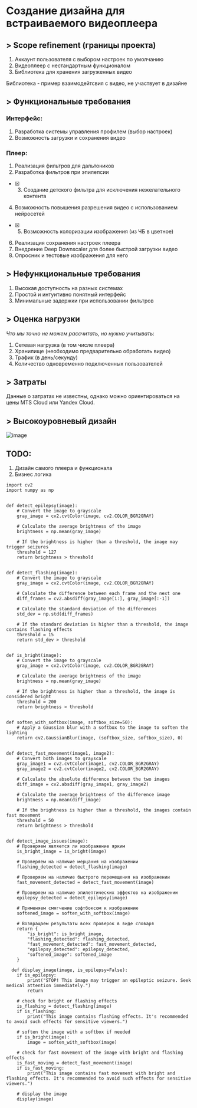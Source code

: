 # Создание дизайна для встраиваемого видеоплеера

## > Scope refinement (границы проекта)

1. Аккаунт пользователя с выбором настроек по умолчанию
2. Видеоплеер с нестандартным функционалом
3. Библиотека для хранения загруженных видео

Библиотека - пример взаимодейтсвия с видео, не участвует в дизайне

## > Функциональные требования
### Интерфейс:
1. Разработка системы управления профилем (выбор настроек)
2. Возможность загрузки и сохранения видео

### Плеер:
1. Реализация фильтров для дальтоников
2. Разработка фильтров при эпилепсии
- [x] 3. Создание детского фильтра для исключения нежелательного контента
4. Возможность повышения разрешения видео с использованием нейросетей
- [x] 5. Возможность колоризации изображения (из ЧБ в цветное)
6. Реализация сохранения настроек плеера
7. Внедрение Deep Downscaler для более быстрой загрузки видео
8. Опросник и тестовые изображения для него

## > Нефункциональные требования
1. Высокая доступность на разных системах
2. Простой и интуитивно понятный интерфейс
3. Минимальные задержки при использовании фильтров

## > Оценка нагрузки
*Что мы точно не можем рассчитать, но нужно учитывать*:
1. Сетевая нагрузка (в том числе плеера)
2. Хранилище (необходимо предварительно обработать видео)
3. Трафик (в день/секунду)
4. Количество одновременно подключенных пользователей

## > Затраты
Данные о затратах не известны, однако можно ориентироваться на цены MTS Cloud или Yandex Cloud.

## > Высокоуровневый дизайн
![image](https://user-images.githubusercontent.com/52196169/227632550-16419677-6dd8-4c93-8340-3869d99edf8e.png)

## TODO:
1. Дизайн самого плеера и функционала
2. Бизнес логика


```python3
import cv2
import numpy as np


def detect_epilepsy(image):
    # Convert the image to grayscale
    gray_image = cv2.cvtColor(image, cv2.COLOR_BGR2GRAY)
    
    # Calculate the average brightness of the image
    brightness = np.mean(gray_image)
    
    # If the brightness is higher than a threshold, the image may trigger seizures
    threshold = 127
    return brightness > threshold


def detect_flashing(image):
    # Convert the image to grayscale
    gray_image = cv2.cvtColor(image, cv2.COLOR_BGR2GRAY)
    
    # Calculate the difference between each frame and the next one
    diff_frames = cv2.absdiff(gray_image[1:], gray_image[:-1])
    
    # Calculate the standard deviation of the differences
    std_dev = np.std(diff_frames)
    
    # If the standard deviation is higher than a threshold, the image contains flashing effects
    threshold = 15
    return std_dev > threshold


def is_bright(image):
    # Convert the image to grayscale
    gray_image = cv2.cvtColor(image, cv2.COLOR_BGR2GRAY)
    
    # Calculate the average brightness of the image
    brightness = np.mean(gray_image)
    
    # If the brightness is higher than a threshold, the image is considered bright
    threshold = 200
    return brightness > threshold


def soften_with_softbox(image, softbox_size=50):
    # Apply a Gaussian blur with a softbox to the image to soften the lighting
    return cv2.GaussianBlur(image, (softbox_size, softbox_size), 0)


def detect_fast_movement(image1, image2):
    # Convert both images to grayscale
    gray_image1 = cv2.cvtColor(image1, cv2.COLOR_BGR2GRAY)
    gray_image2 = cv2.cvtColor(image2, cv2.COLOR_BGR2GRAY)
    
    # Calculate the absolute difference between the two images
    diff_image = cv2.absdiff(gray_image1, gray_image2)
    
    # Calculate the average brightness of the difference image
    brightness = np.mean(diff_image)
    
    # If the brightness is higher than a threshold, the images contain fast movement
    threshold = 50
    return brightness > threshold


def detect_image_issues(image):
    # Проверяем является ли изображение ярким
    is_bright_image = is_bright(image)

    # Проверяем на наличие мерцания на изображении
    flashing_detected = detect_flashing(image)

    # Проверяем на наличие быстрого перемещения на изображении
    fast_movement_detected = detect_fast_movement(image)

    # Проверяем на наличие эпилептических эффектов на изображении
    epilepsy_detected = detect_epilepsy(image)

    # Применяем смягчение софтбоксом к изображению
    softened_image = soften_with_softbox(image)

    # Возвращаем результаты всех проверок в виде словаря
    return {
        "is_bright": is_bright_image,
        "flashing_detected": flashing_detected,
        "fast_movement_detected": fast_movement_detected,
        "epilepsy_detected": epilepsy_detected,
        "softened_image": softened_image
    }
    
  def display_image(image, is_epilepsy=False):
    if is_epilepsy:
        print("STOP! This image may trigger an epileptic seizure. Seek medical attention immediately.")
        return
    
    # check for bright or flashing effects
    is_flashing = detect_flashing(image)
    if is_flashing:
        print("This image contains flashing effects. It's recommended to avoid such effects for sensitive viewers.")
    
    # soften the image with a softbox if needed
    if is_bright(image):
        image = soften_with_softbox(image)
    
    # check for fast movement of the image with bright and flashing effects
    is_fast_moving = detect_fast_movement(image)
    if is_fast_moving:
        print("This image contains fast movement with bright and flashing effects. It's recommended to avoid such effects for sensitive viewers.")
    
    # display the image
    display(image)

```
